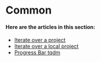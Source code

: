 # Common

#### Here are the articles in this section:

- [Iterate over a project](./iterate-over-a-project.md)
- [Iterate over a local project](./iterate-over-a-local-project.md)
- [Progress Bar tqdm](./progress-tqdm.md)
